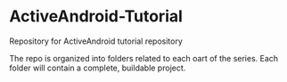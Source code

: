 # ActiveAndroid-Tutorial
Repository for ActiveAndroid tutorial repository

The repo is organized into folders related to each oart of the series. Each folder will contain a complete, buildable project. 
